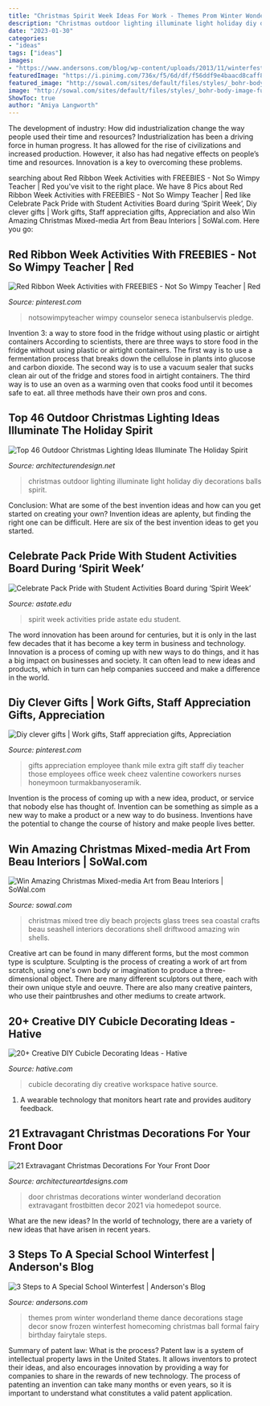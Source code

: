 ```yaml
---
title: "Christmas Spirit Week Ideas For Work - Themes Prom Winter Wonderland Theme Dance Decorations Stage Decor Snow Frozen Winterfest Homecoming Christmas Ball Formal Fairy Birthday Fairytale Steps"
description: "Christmas outdoor lighting illuminate light holiday diy decorations balls spirit"
date: "2023-01-30"
categories:
- "ideas"
tags: ["ideas"]
images:
- "https://www.andersons.com/blog/wp-content/uploads/2013/11/winterfest_mainiamge1.jpg"
featuredImage: "https://i.pinimg.com/736x/f5/6d/df/f56ddf9e4baacd8caff825d8cff8b931.jpg"
featured_image: "http://sowal.com/sites/default/files/styles/_bohr-body-image-full-width/public/beau-tree-600.jpg"
image: "http://sowal.com/sites/default/files/styles/_bohr-body-image-full-width/public/beau-tree-600.jpg"
ShowToc: true
author: "Amiya Langworth"
---
```



The development of industry: How did industrialization change the way people used their time and resources?
Industrialization has been a driving force in human progress. It has allowed for the rise of civilizations and increased production. However, it also has had negative effects on people’s time and resources. Innovation is a key to overcoming these problems.

	

		
searching about Red Ribbon Week Activities with FREEBIES - Not So Wimpy Teacher | Red you've visit to the right place. We have 8 Pics about Red Ribbon Week Activities with FREEBIES - Not So Wimpy Teacher | Red like Celebrate Pack Pride with Student Activities Board during ‘Spirit Week’, Diy clever gifts | Work gifts, Staff appreciation gifts, Appreciation and also Win Amazing Christmas Mixed-media Art from Beau Interiors | SoWal.com. Here you go:
		
    
## Red Ribbon Week Activities With FREEBIES - Not So Wimpy Teacher | Red

<img loading=lazy src="https://i.pinimg.com/736x/8f/14/23/8f1423dfd6436efaa6dfe37582812400.jpg" onerror="this.onerror=null;this.src='https://tse2.mm.bing.net/th?id=OIP.y32HDPwGYVJNyDBmX65hIwHaJ4&amp;pid=15.1';" alt="Red Ribbon Week Activities with FREEBIES - Not So Wimpy Teacher | Red">

_Source: pinterest.com_

>notsowimpyteacher wimpy counselor seneca istanbulservis pledge. 

	

Invention 3: a way to store food in the fridge without using plastic or airtight containers
According to scientists, there are three ways to store food in the fridge without using plastic or airtight containers. The first way is to use a fermentation process that breaks down the cellulose in plants into glucose and carbon dioxide. The second way is to use a vacuum sealer that sucks clean air out of the fridge and stores food in airtight containers. The third way is to use an oven as a warming oven that cooks food until it becomes safe to eat. all three methods have their own pros and cons.

    
## Top 46 Outdoor Christmas Lighting Ideas Illuminate The Holiday Spirit

<img loading=lazy src="https://cdn.architecturendesign.net/wp-content/uploads/2014/11/Outdoor-Christmas-Lighting-Decorations-8.jpg" onerror="this.onerror=null;this.src='https://tse1.mm.bing.net/th?id=OIP.Wrjt2rR9DpPVKyJPSC64pAHaJ5&amp;pid=15.1';" alt="Top 46 Outdoor Christmas Lighting Ideas Illuminate The Holiday Spirit">

_Source: architecturendesign.net_

>christmas outdoor lighting illuminate light holiday diy decorations balls spirit. 

	

Conclusion: What are some of the best invention ideas and how can you get started on creating your own?
Invention ideas are aplenty, but finding the right one can be difficult. Here are six of the best invention ideas to get you started.

    
## Celebrate Pack Pride With Student Activities Board During ‘Spirit Week’

<img loading=lazy src="http://www.astate.edu/dotAsset/b30a178a-d2aa-4150-9cbe-b362fa614f0f" onerror="this.onerror=null;this.src='https://tse4.mm.bing.net/th?id=OIP.XZFzvvabe5Zp2NDOrtSglQHaLD&amp;pid=15.1';" alt="Celebrate Pack Pride with Student Activities Board during ‘Spirit Week’">

_Source: astate.edu_

>spirit week activities pride astate edu student. 

	

The word innovation has been around for centuries, but it is only in the last few decades that it has become a key term in business and technology. Innovation is a process of coming up with new ways to do things, and it has a big impact on businesses and society. It can often lead to new ideas and products, which in turn can help companies succeed and make a difference in the world.

    
## Diy Clever Gifts | Work Gifts, Staff Appreciation Gifts, Appreciation

<img loading=lazy src="https://i.pinimg.com/736x/f5/6d/df/f56ddf9e4baacd8caff825d8cff8b931.jpg" onerror="this.onerror=null;this.src='https://tse3.mm.bing.net/th?id=OIP.-iD_rHSm2D-3grylqfxJLQHaJ3&amp;pid=15.1';" alt="Diy clever gifts | Work gifts, Staff appreciation gifts, Appreciation">

_Source: pinterest.com_

>gifts appreciation employee thank mile extra gift staff diy teacher those employees office week cheez valentine coworkers nurses honeymoon turmakbanyoseramik. 

	

Invention is the process of coming up with a new idea, product, or service that nobody else has thought of. Invention can be something as simple as a new way to make a product or a new way to do business. Inventions have the potential to change the course of history and make people lives better.

    
## Win Amazing Christmas Mixed-media Art From Beau Interiors | SoWal.com

<img loading=lazy src="http://sowal.com/sites/default/files/styles/_bohr-body-image-full-width/public/beau-tree-600.jpg" onerror="this.onerror=null;this.src='https://tse2.mm.bing.net/th?id=OIP.yzkzDp_aqVuF7Cxis_pjcAHaKZ&amp;pid=15.1';" alt="Win Amazing Christmas Mixed-media Art from Beau Interiors | SoWal.com">

_Source: sowal.com_

>christmas mixed tree diy beach projects glass trees sea coastal crafts beau seashell interiors decorations shell driftwood amazing win shells. 

	

Creative art can be found in many different forms, but the most common type is sculpture. Sculpting is the process of creating a work of art from scratch, using one's own body or imagination to produce a three-dimensional object. There are many different sculptors out there, each with their own unique style and oeuvre. There are also many creative painters, who use their paintbrushes and other mediums to create artwork.

    
## 20+ Creative DIY Cubicle Decorating Ideas - Hative

<img loading=lazy src="https://hative.com/wp-content/uploads/2014/06/cubicle-decorating-ideas/5-cubicle-decorating-ideas.jpg" onerror="this.onerror=null;this.src='https://tse2.mm.bing.net/th?id=OIP.kN64pKn6kPcVyFxPZPLnNAHaJ4&amp;pid=15.1';" alt="20+ Creative DIY Cubicle Decorating Ideas - Hative">

_Source: hative.com_

>cubicle decorating diy creative workspace hative source. 

	

1. A wearable technology that monitors heart rate and provides auditory feedback.

    
## 21 Extravagant Christmas Decorations For Your Front Door

<img loading=lazy src="http://www.architectureartdesigns.com/wp-content/uploads/2016/11/4-44.jpg" onerror="this.onerror=null;this.src='https://tse2.mm.bing.net/th?id=OIP.MSXEqvx4fjuf7HCqEAPJDgHaLG&amp;pid=15.1';" alt="21 Extravagant Christmas Decorations For Your Front Door">

_Source: architectureartdesigns.com_

>door christmas decorations winter wonderland decoration extravagant frostbitten decor 2021 via homedepot source. 

	

What are the new ideas?
In the world of technology, there are a variety of new ideas that have arisen in recent years.

    
## 3 Steps To A Special School Winterfest | Anderson&#039;s Blog

<img loading=lazy src="https://www.andersons.com/blog/wp-content/uploads/2013/11/winterfest_mainiamge1.jpg" onerror="this.onerror=null;this.src='https://tse2.mm.bing.net/th?id=OIP.tZ-x8OV0111fvFVhOwz-qgHaE8&amp;pid=15.1';" alt="3 Steps to A Special School Winterfest | Anderson&#039;s Blog">

_Source: andersons.com_

>themes prom winter wonderland theme dance decorations stage decor snow frozen winterfest homecoming christmas ball formal fairy birthday fairytale steps. 

	

Summary of patent law: What is the process?
Patent law is a system of intellectual property laws in the United States. It allows inventors to protect their ideas, and also encourages innovation by providing a way for companies to share in the rewards of new technology. The process of patenting an invention can take many months or even years, so it is important to understand what constitutes a valid patent application.

